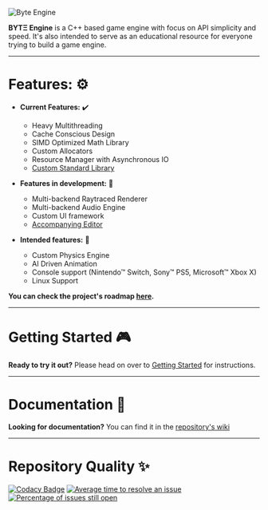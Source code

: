 ![Byte Engine](https://i.imgur.com/VRRaCOp.png)  

**BYTΞ Engine** is a C++ based game engine with focus on API simplicity and speed. It's also intended to serve as an educational resource for everyone trying to build a game engine.

---

# Features: :gear:  

- **Current Features:**  :heavy_check_mark:
  - Heavy Multithreading
  - Cache Conscious Design
  - SIMD Optimized Math Library
  - Custom Allocators
  - Resource Manager with Asynchronous IO
  - [Custom Standard Library](https://github.com/Game-Tek/Game-Tek-Standard-Library)

- **Features in development:**  :construction_worker:
  - Multi-backend Raytraced Renderer
  - Multi-backend Audio Engine
  - Custom UI framework
  - [Accompanying Editor](https://github.com/Game-Tek/Byte-Engine-Editor)

- **Intended features:**  :brain:
  - Custom Physics Engine
  - AI Driven Animation
  - Console support (Nintendo™ Switch, Sony™ PS5, Microsoft™ Xbox X)
  - Linux Support

**You can check the project's roadmap [here](https://github.com/Game-Tek/Byte-Engine/projects).**

---

# Getting Started :video_game:

**Ready to try it out?** Please head on over to [Getting Started](https://github.com/Game-Tek/Byte-Engine/wiki/Getting-Started) for instructions.

---

# Documentation :book:
**Looking for documentation?** You can find it in the [repository's wiki](https://github.com/Game-Tek/Byte-Engine/wiki)

---

# Repository Quality :sparkles:  

[![Codacy Badge](https://api.codacy.com/project/badge/Grade/07dd5b1deac74ada8f202343181dddd0)](https://www.codacy.com/app/Facundo961/Game-Studio-Engine?utm_source=github.com&amp;utm_medium=referral&amp;utm_content=Game-Tek/Game-Studio-Engine&amp;utm_campaign=Badge_Grade)
[![Average time to resolve an issue](http://isitmaintained.com/badge/resolution/Game-Tek/Game-Studio-Engine.svg)](http://isitmaintained.com/project/Game-Tek/Game-Studio-Engine "Average time to resolve an issue")
[![Percentage of issues still open](http://isitmaintained.com/badge/open/Game-Tek/Game-Studio-Engine.svg)](http://isitmaintained.com/project/Game-Tek/Game-Studio-Engine "Percentage of issues still open")
